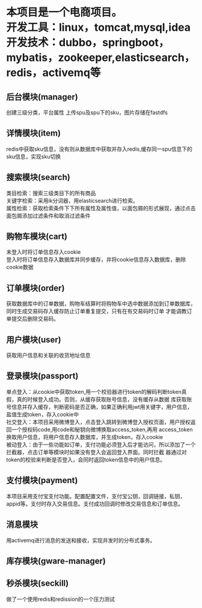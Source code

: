 # 本项目是一个电商项目。<br>开发工具：linux，tomcat,mysql,idea<br>开发技术：dubbo，springboot，mybatis，zookeeper,elasticsearch，redis，activemq等
## 后台模块(manager)
创建三级分类，平台属性
上传spu及spu下的sku，图片存储在fastdfs<br>
## 详情模块(item)
redis中获取sku信息，没有则从数据库中获取并存入redis,缓存同一spu信息下的sku信息，实现sku切换
## 搜索模块(search)
类目检索：搜索三级类目下的所有商品<br>
关键字检索：采用ik分词器，用elasticsearch进行检索。<br>
属性检索：获取检索条件下下所有属性及属性值，以面包屑的形式展现，通过点击面包屑添加过滤条件和取消过滤条件
## 购物车模块(cart)
未登入时将订单信息存入cookie<br>
登入时将订单信息存入数据库并同步缓存，并将cookie信息存入数据库，删除cookie数据
## 订单模块(order)
获取数据库中的订单数据，购物车结算时将购物车中选中数据添加到订单数据库，同时生成交易码存入缓存防止订单重复提交，只有在有交易码时订单
才能调教订单提交后删除交易码。
## 用户模块(user)
获取用户信息和关联的收货地址信息
## 登录模块(passport)
单点登入：从cookie中获取token,用一个校验器进行token的解码判断token真假，真的时候登入成功。否则，从缓存获取账号信息，没有缓存从数据
库获取账号信息并存入缓存，判断密码是否正确，如果正确利用jwt用关键字，用户信息，盐值生成token，存入cookie中<br>
社交登入：本项目采用微博登入，点击登入跳转到微博登入授权页面，用户授权返回一个授权码code,用code和秘钥向微博换取access_token,再用
access_token换取用户信息，将用户信息存入数据库，并生成token，存入cookie<br>
被动登入：由于一些功能如订单，支付功能必须登入后才能访问，所以添加了一个拦截器，点击订单等模块时如果没有登入会返回登入界面。同时拦截
器通过对token的校验来判断是否登入，会同时返回token信息中的用户信息。<br>
## 支付模块(payment)
本项目采用支付宝支付功能。配置配置文件，支付宝公钥，回调链接，私钥，appid等。支付时存入交易信息。支付成功回调时修改交易信息和订单信息。
## 消息模块
用activemq进行消息的发送和接收，实现并发时的分布式事务。
## 库存模块(gware-manager)
## 秒杀模块(seckill)
做了一个使用redis和redission的一个压力测试
